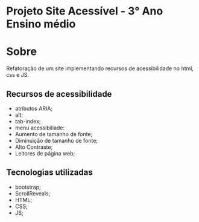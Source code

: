 # Projeto Site Acessível - 3° Ano Ensino médio

# Sobre
Refatoração de um site implementando recursos de acessibilidade no html, css e JS.

## Recursos de acessibilidade
- atributos ARIA;
- alt;
- tab-index;
- menu acessibiliade:
-   Aumento de tamanho de fonte;
-   Diminuição de tamanho de fonte;
-   Alto Contraste;
-   Leitores de página web;

## Tecnologias utilizadas
- bootstrap;
- ScrollReveals;
- HTML;
- CSS;
- JS;
